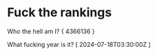 # Fuck the rankings

Who the hell am I?
{ 4366136 }

What fucking year is it?
[ 2024-07-18T03:30:00Z ]
